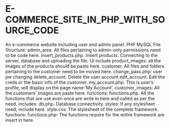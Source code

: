 # E-COMMERCE_SITE_IN_PHP_WITH_SOURCE_CODE
An e-commerce website including user and admin panel. PHP MySQL File Structure: admin_area. All files pertaining to admin-only permissions need to be code here. insert_products.php. Insert products. Connecting to the server, database and uploading the file. UI include product_images: all the images of the products should be paste here. customer. All files and folders pertaining to the customer need to be moved here. change_pass.php: user pw changing delete_account. Delete the user account edit_account. Edit the creds or the basic info of the customer. my_account.php.  This is user’s profile, will display on the page name:’My Account’. customer_images: All the customers’ images are paste here. functions: functions.php. All the functions that are use even once are write in here and called as per the need. includes: db.php. Database connectivity. styles: If any stylesheet need, include here. style.css: The stylesheet of the complete framework. functions: functions.php: The functions require for the entire framework are insert in here.
